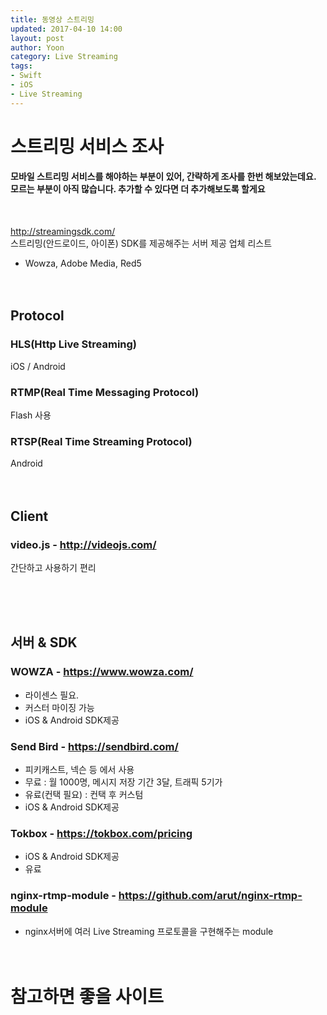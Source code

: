 ```yaml
---
title: 동영상 스트리밍
updated: 2017-04-10 14:00
layout: post
author: Yoon
category: Live Streaming
tags: 
- Swift
- iOS
- Live Streaming
---
```


# 스트리밍 서비스 조사

#### 모바일 스트리밍 서비스를 해야하는 부분이 있어, 간략하게 조사를 한번 해보았는데요. 모르는 부분이 아직 많습니다. 추가할 수 있다면 더 추가해보도록 할게요
<br>

<http://streamingsdk.com/><br>
스트리밍(안드로이드, 아이폰) SDK를 제공해주는 서버 제공 업체 리스트
- Wowza, Adobe Media, Red5
<br><br><br>
## Protocol
### HLS(Http Live Streaming)
iOS / Android 
### RTMP(Real Time Messaging Protocol)
Flash 사용
### RTSP(Real Time Streaming Protocol)
Android
<br><br><br>


## Client
### video.js - <http://videojs.com/>
간단하고 사용하기 편리

<br><br><br>
## 서버 & SDK
### WOWZA - <https://www.wowza.com/>
* 라이센스 필요.
* 커스터 마이징 가능
* iOS & Android SDK제공

### Send Bird - <https://sendbird.com/>
* 피키캐스트, 넥슨 등 에서 사용
* 무료 : 월 1000명, 메시지 저장 기간 3달, 트래픽 5기가
* 유료(컨택 필요) : 컨택 후 커스텀 
* iOS & Android SDK제공

### Tokbox - <https://tokbox.com/pricing>
* iOS & Android SDK제공
* 유료

### nginx-rtmp-module - <https://github.com/arut/nginx-rtmp-module>
* nginx서버에 여러 Live Streaming 프로토콜을 구현해주는 module
<br><br><br>



# 참고하면 좋을 사이트
<br>
<http://smooth-operator.tistory.com/76>